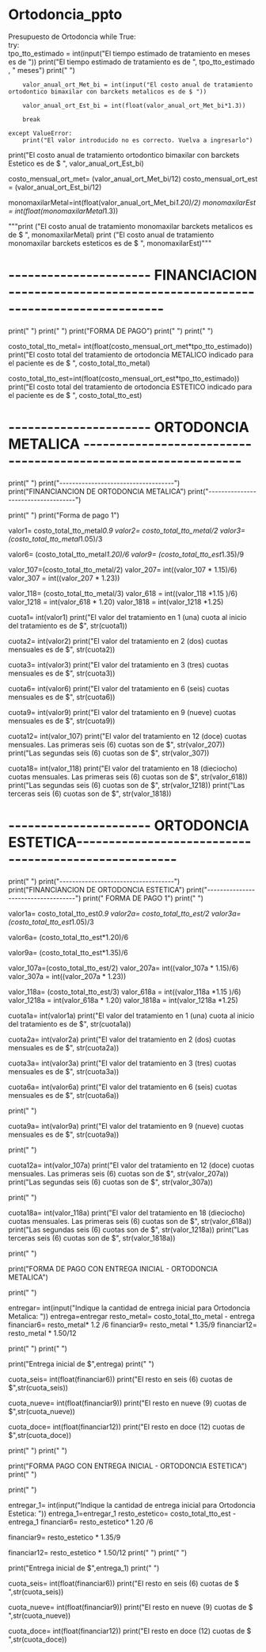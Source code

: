# Ortodoncia_ppto
Presupuesto de Ortodoncia
while True:		
	try: 		
		tpo_tto_estimado = int(input("El tiempo estimado de tratamiento en meses es de "))
		print("El tiempo estimado de tratamiento es de ", tpo_tto_estimado , " meses")
		print(" ")

		valor_anual_ort_Met_bi = int(input("El costo anual de tratamiento ortodontico bimaxilar con barckets metalicos es de $ "))

		valor_anual_ort_Est_bi = int(float(valor_anual_ort_Met_bi*1.3))

		break

	except ValueError:
		print("El valor introducido no es correcto. Vuelva a ingresarlo")

print("El costo anual de tratamiento ortodontico bimaxilar con barckets Estetico es de $ ", valor_anual_ort_Est_bi)

costo_mensual_ort_met= (valor_anual_ort_Met_bi/12)
costo_mensual_ort_est = (valor_anual_ort_Est_bi/12)

monomaxilarMetal=int(float(valor_anual_ort_Met_bi*1.20)/2)
monomaxilarEst = int(float(monomaxilarMetal*1.3))

"""print ("El costo anual de tratamiento monomaxilar barckets metalicos es de $ ", monomaxilarMetal)
print ("El costo anual de tratamiento monomaxilar barckets esteticos es de $ ", monomaxilarEst)"""

# ---------------------- FINANCIACION --------------------------------------------------------------

print(" ")
print(" ")
print("FORMA DE PAGO")
print(" ")
print(" ")

costo_total_tto_metal= int(float(costo_mensual_ort_met*tpo_tto_estimado))
print("El costo total del tratamiento de ortodoncia METALICO indicado para el paciente es de $ ", costo_total_tto_metal)

costo_total_tto_est=int(float(costo_mensual_ort_est*tpo_tto_estimado))
print("El costo total del tratamiento de ortodoncia ESTETICO indicado para el paciente es de $ ", costo_total_tto_est)

# ---------------------- ORTODONCIA METALICA --------------------------------------------------------------

print(" ")
print("------------------------------------")
print("FINANCIANCION DE ORTODONCIA METALICA")
print("------------------------------------")

print(" ")
print("Forma de pago 1")


valor1= costo_total_tto_metal*0.9
valor2= costo_total_tto_metal/2
valor3= (costo_total_tto_metal*1.05)/3

valor6= (costo_total_tto_metal*1.20)/6
valor9= (costo_total_tto_est*1.35)/9

valor_107=(costo_total_tto_metal/2)
valor_207= int((valor_107 * 1.15)/6)
valor_307 = int((valor_207 * 1.23))

valor_118= (costo_total_tto_metal/3)
valor_618 = int((valor_118 *1.15 )/6)
valor_1218 = int(valor_618 * 1.20)
valor_1818 = int(valor_1218 *1.25)


cuota1= int(valor1)
print("El valor del tratamiento en 1 (una) cuota al inicio del tratamiento es de $", str(cuota1))

cuota2= int(valor2)
print("El valor del tratamiento en 2 (dos) cuotas mensuales es de $", str(cuota2))

cuota3= int(valor3)
print("El valor del tratamiento en 3 (tres) cuotas mensuales es de $", str(cuota3))

cuota6= int(valor6)
print("El valor del tratamiento en 6 (seis) cuotas mensuales es de $", str(cuota6))


cuota9= int(valor9)
print("El valor del tratamiento en 9 (nueve) cuotas mensuales es de $", str(cuota9))

cuota12= int(valor_107)
print("El valor del tratamiento en 12 (doce) cuotas mensuales. Las primeras seis (6) cuotas son de $", str(valor_207))
print("Las segundas seis (6) cuotas son de $", str(valor_307))


cuota18= int(valor_118)
print("El valor del tratamiento en 18 (dieciocho) cuotas mensuales. Las primeras seis (6) cuotas son de $", str(valor_618))
print("Las segundas seis (6) cuotas son de $", str(valor_1218))
print("Las terceras seis (6) cuotas son de $", str(valor_1818))


# ---------------------- ORTODONCIA ESTETICA-----------------------------------------------------


print(" ")
print("------------------------------------")
print("FINANCIANCION DE ORTODONCIA ESTETICA")
print("------------------------------------")
print("          FORMA DE PAGO 1")
print(" ")

valor1a= costo_total_tto_est*0.9
valor2a= costo_total_tto_est/2
valor3a= (costo_total_tto_est*1.05)/3

valor6a= (costo_total_tto_est*1.20)/6

valor9a= (costo_total_tto_est*1.35)/6

valor_107a=(costo_total_tto_est/2)
valor_207a= int((valor_107a * 1.15)/6)
valor_307a = int((valor_207a * 1.23))

valor_118a= (costo_total_tto_est/3)
valor_618a = int((valor_118a *1.15 )/6)
valor_1218a = int(valor_618a * 1.20)
valor_1818a = int(valor_1218a *1.25)




cuota1a= int(valor1a)
print("El valor del tratamiento en 1 (una) cuota al inicio del tratamiento es de $", str(cuota1a))

cuota2a= int(valor2a)
print("El valor del tratamiento en 2 (dos) cuotas mensuales es de $", str(cuota2a))

cuota3a= int(valor3a)
print("El valor del tratamiento en 3 (tres) cuotas mensuales es de $", str(cuota3a))

cuota6a= int(valor6a)
print("El valor del tratamiento en 6 (seis) cuotas mensuales es de $", str(cuota6a))

print(" ")

cuota9a= int(valor9a)
print("El valor del tratamiento en 9 (nueve) cuotas mensuales es de $", str(cuota9a))

print(" ")

cuota12a= int(valor_107a)
print("El valor del tratamiento en 12 (doce) cuotas mensuales. Las primeras seis (6) cuotas son de $", str(valor_207a))
print("Las segundas seis (6) cuotas son de $", str(valor_307a))

print(" ")

cuota18a= int(valor_118a)
print("El valor del tratamiento en 18 (dieciocho) cuotas mensuales. Las primeras seis (6) cuotas son de $", str(valor_618a))
print("Las segundas seis (6) cuotas son de $", str(valor_1218a))
print("Las terceras seis (6) cuotas son de $", str(valor_1818a))


print(" ")


print("FORMA DE PAGO CON ENTREGA INICIAL - ORTODONCIA METALICA")

print(" ")

entregar= int(input("Indique la cantidad de entrega inicial para Ortodoncia Metalica: "))
entrega=entregar
resto_metal= costo_total_tto_metal - entrega
financiar6= resto_metal* 1.2 /6
financiar9= resto_metal * 1.35/9
financiar12= resto_metal * 1.50/12

print(" ")
print(" ")

print("Entrega inicial de $",entrega)
print(" ")

cuota_seis= int(float(financiar6))
print("El resto en seis (6) cuotas de $",str(cuota_seis))

cuota_nueve= int(float(financiar9))
print("El resto en nueve (9) cuotas de $",str(cuota_nueve))

cuota_doce= int(float(financiar12))
print("El resto en doce (12) cuotas de $",str(cuota_doce))


print(" ")
print(" ")

print("FORMA PAGO  CON ENTREGA INICIAL - ORTODONCIA ESTETICA")
print(" ")

print(" ")

entregar_1= int(input("Indique la cantidad de entrega inicial para Ortodoncia Estetica: "))
entrega_1=entregar_1
resto_estetico= costo_total_tto_est - entrega_1
financiar6= resto_estetico* 1.20 /6

financiar9= resto_estetico * 1.35/9

financiar12= resto_estetico * 1.50/12
print(" ")
print(" ")

print("Entrega inicial de $",entrega_1)
print(" ")

cuota_seis= int(float(financiar6))
print("El resto en seis (6) cuotas de $ ",str(cuota_seis))

cuota_nueve= int(float(financiar9))
print("El resto en nueve (9) cuotas de $ ",str(cuota_nueve))

cuota_doce= int(float(financiar12))
print("El resto en doce (12) cuotas de $ ",str(cuota_doce))
